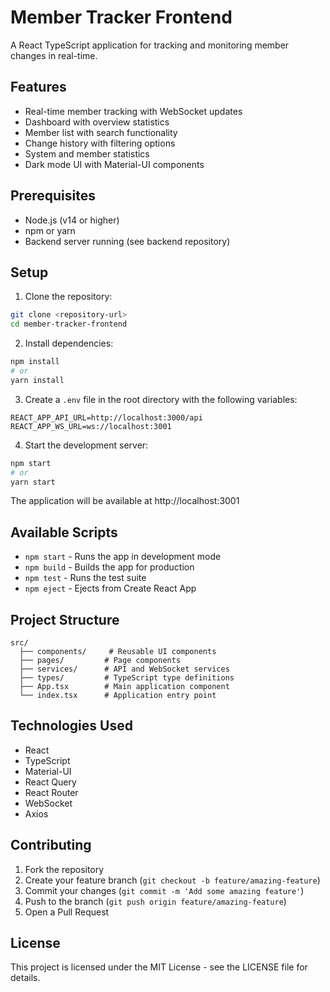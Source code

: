 # Member Tracker Frontend

A React TypeScript application for tracking and monitoring member changes in real-time.

## Features

- Real-time member tracking with WebSocket updates
- Dashboard with overview statistics
- Member list with search functionality
- Change history with filtering options
- System and member statistics
- Dark mode UI with Material-UI components

## Prerequisites

- Node.js (v14 or higher)
- npm or yarn
- Backend server running (see backend repository)

## Setup

1. Clone the repository:
```bash
git clone <repository-url>
cd member-tracker-frontend
```

2. Install dependencies:
```bash
npm install
# or
yarn install
```

3. Create a `.env` file in the root directory with the following variables:
```
REACT_APP_API_URL=http://localhost:3000/api
REACT_APP_WS_URL=ws://localhost:3001
```

4. Start the development server:
```bash
npm start
# or
yarn start
```

The application will be available at http://localhost:3001

## Available Scripts

- `npm start` - Runs the app in development mode
- `npm build` - Builds the app for production
- `npm test` - Runs the test suite
- `npm eject` - Ejects from Create React App

## Project Structure

```
src/
  ├── components/     # Reusable UI components
  ├── pages/         # Page components
  ├── services/      # API and WebSocket services
  ├── types/         # TypeScript type definitions
  ├── App.tsx        # Main application component
  └── index.tsx      # Application entry point
```

## Technologies Used

- React
- TypeScript
- Material-UI
- React Query
- React Router
- WebSocket
- Axios

## Contributing

1. Fork the repository
2. Create your feature branch (`git checkout -b feature/amazing-feature`)
3. Commit your changes (`git commit -m 'Add some amazing feature'`)
4. Push to the branch (`git push origin feature/amazing-feature`)
5. Open a Pull Request

## License

This project is licensed under the MIT License - see the LICENSE file for details. 
